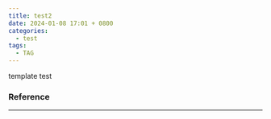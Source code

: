 ```yaml
---
title: test2
date: 2024-01-08 17:01 + 0800
categories:
  - test
tags:
  - TAG
---
```

template test


### Reference
---
